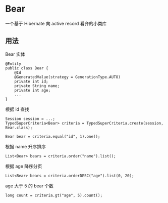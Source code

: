 # Bear #

一个基于 Hibernate 向 active record 看齐的小类库

## 用法 ##

Bear 实体

    @Entity
    public class Bear {
        @Id
        @GeneratedValue(strategy = GenerationType.AUTO)
        private int id;
        private String name;
        private int age;
        ...
    }

根据 id 查找

    Session session = ...;
    TypedSuperCriteria<Bear> criteria = TypedSuperCriteria.create(session, Bear.class);

    Bear bear = criteria.equal("id", 1).one();

根据 name 升序排序

    List<Bear> bears = criteria.order("name").list();

根据 age 降序分页

    List<Bear> bears = criteria.orderDESC("age").list(0, 20);

age 大于 5 的 bear 个数

    long count = criteria.gt("age", 5).count();

